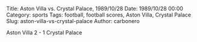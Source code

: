 Title: Aston Villa vs. Crystal Palace, 1989/10/28
Date: 1989/10/28 00:00
Category: sports
Tags: football, football scores, Aston Villa, Crystal Palace
Slug: aston-villa-vs-crystal-palace
Author: carbonero


Aston Villa 2 - 1 Crystal Palace
